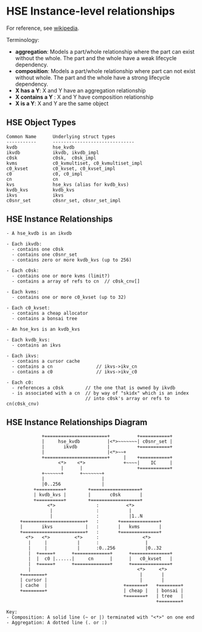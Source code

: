 
# HSE Instance-level relationships

For reference, see [wikipedia](https://en.wikipedia.org/wiki/Class_diagram#Instance-level_relationships).

Terminology:

- **aggregation**: Models a part/whole relationship where the part can
  exist without the whole.  The part and the whole have a
  weak lifecycle dependency.
- **composition**: Models a part/whole relationship where part can not
  exist without whole.  The part and the whole have a strong lifecycle
  dependency.
- **X has a Y**: X and Y have an aggregation relationship
- **X contains a Y** : X and Y have composition relationship
- **X is a Y**: X and Y are the same object

## HSE Object Types

    Common Name      Underlying struct types
    -----------      ------------------------------
    kvdb             hse_kvdb
    ikvdb            ikvdb, ikvdb_impl
    c0sk             c0sk,  c0sk_impl
    kvms             c0_kvmultiset, c0_kvmultiset_impl
    c0_kvset         c0_kvset, c0_kvset_impl
    c0               c0, c0_impl
    cn               cn
    kvs              hse_kvs (alias for kvdb_kvs)
    kvdb_kvs         kvdb_kvs
    ikvs             ikvs
    c0snr_set        c0snr_set, c0snr_set_impl

## HSE Instance Relationships

    - A hse_kvdb is an ikvdb

    - Each ikvdb:
      - contains one c0sk
      - contains one c0snr_set
      - contains zero or more kvdb_kvs (up to 256)

    - Each c0sk:
      - contains one or more kvms (limit?)
      - contains a array of refs to cn  // c0sk_cnv[]

    - Each kvms:
      - contains one or more c0_kvset (up to 32)

    - Each c0_kvset:
      - contains a cheap allocator
      - contains a bonsai tree

    - An hse_kvs is an kvdb_kvs

    - Each kvdb_kvs:
      - contains an ikvs

    - Each ikvs:
      - contains a cursor cache
      - contains a cn                // ikvs->ikv_cn
      - contains a c0                // ikvs->ikv_c0

    - Each c0:
      - references a c0sk        // the one that is owned by ikvdb
      - is associated with a cn  // by way of "skidx" which is an index
                                 // into c0sk's array or refs to cn(c0sk_cnv)

## HSE Instance Relationships Diagram

                 +=======================+          +===========+
                 |     hse_kvdb          |<*>~~~~~~~| c0snr_set |
                 |       ikvdb           |          +===========+
                 |                       |<*>~~+
                 +=======================+     |    +===========+
                       <*>    <*>              +~~~~|    IC     |
                        |      |                    +===========+
                 +~~~~~~+      +~~~~~~~+
                 |                     |
                 |0..256               |
              +==========+        +==================+
              | kvdb_kvs |        |       c0sk       |
              +==========+        +==================+
                   <*>               :          <*>
                    |                :           |
                    |                :           |1..N
         +=======================+   :       +==============+
         |       ikvs            |   :       |   kvms       |
         +=======================+   :       +==============+
           <*>   <*>         <*>     :                <*>
            |     |           |      :                 |
            |     |           |      :0..256           |0..32
            |  +=====+      +=============+      +==============+
            |  |  c0 |......|     cn      |      |   c0_kvset   |
            |  +=====+      +=============+      +==============+
            |                                       <*>     <*>
         +========+                                  |       |
         | cursor |                                  |       |
         | cache  |                            +=======+   +========+
         +========+                            | cheap |   | bonsai |
                                               +=======+   | tree   |
                                                           +========+

    Key:
    - Composition: A solid line (~ or |) terminated with "<*>" on one end
    - Aggregation: A dotted line (. or :)
